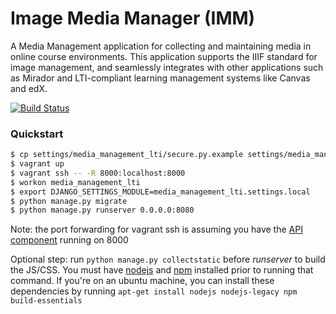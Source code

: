 # Image Media Manager (IMM)
A Media Management application for collecting and maintaining media in online course environments. This application supports the IIIF standard for image management, and seamlessly integrates with other applications such as Mirador and LTI-compliant learning management systems like Canvas and edX.

[![Build Status](https://travis-ci.org/Harvard-ATG/media_management_lti.svg)](https://travis-ci.org/Harvard-ATG/media_management_lti)


### Quickstart

```sh
$ cp settings/media_management_lti/secure.py.example settings/media_management_lti/secure.py
$ vagrant up
$ vagrant ssh -- -R 8000:localhost:8000
$ workon media_management_lti
$ export DJANGO_SETTINGS_MODULE=media_management_lti.settings.local
$ python manage.py migrate
$ python manage.py runserver 0.0.0.0:8080
```

Note: the port forwarding for vagrant ssh is assuming you have the [API component](https://github.com/Harvard-ATG/media_management_api) running on 8000

Optional step: run `python manage.py collectstatic` before *runserver* to build the JS/CSS. You must have [nodejs](https://nodejs.org/en/) and [npm](https://www.npmjs.com/) installed prior to running that command. If you're on an ubuntu machine, you can install these dependencies by running `apt-get install nodejs nodejs-legacy npm build-essentials`

